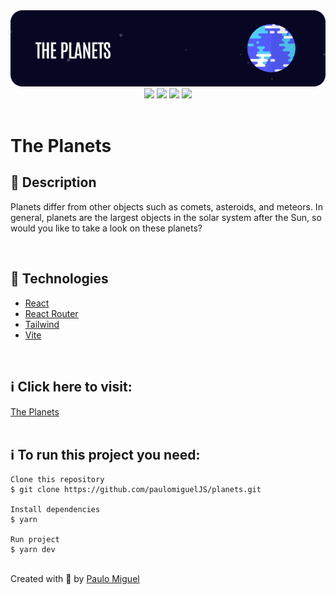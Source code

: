 <div align='center'>
<img src='./README/banner.png'>

<div>
    <img src="https://img.shields.io/github/repo-size/paulomigueljs/planets">
    <img src="https://img.shields.io/github/last-commit/paulomigueljs/planets">
    <img src="https://img.shields.io/github/languages/count/paulomigueljs/planets">
    <img src="https://img.shields.io/github/languages/top/paulomigueljs/planets">
</div>
</div>

</br>

<h1>The Planets</h1>

<h2>🔖 Description</h2>

<p>Planets differ from other objects such as comets, asteroids, and meteors. In general, planets are the largest objects in the solar system after the Sun, so would you like to take a look on these planets?</p>

</br>

<h2>🚀 Technologies</h2>
<ul>
    <li><a href="https://create-react-app.dev/" target="_blank">React</a></li>
    <li><a href="https://reactrouter.com/" target="_blank">React Router</a></li>
    <li><a href="https://tailwindcss.com/" target="_blank">Tailwind</a></li>    
    <li><a href="https://vitejs.dev/" target="_blank">Vite</a></li>

</ul>

<br>

<h2>ℹ️ Click here to visit:</h2>
<a href="https://planets-henna.vercel.app/" target="_blank">The Planets</a>

<br>
<br>

<h2>ℹ️ To run this project you need:</h2>

    Clone this repository
    $ git clone https://github.com/paulomiguelJS/planets.git

    Install dependencies
    $ yarn

    Run project
    $ yarn dev

<br>
Created with 💙 by <a href="https://github.com/paulomiguelJS/planets" target="_blank">Paulo Miguel</a></p>
